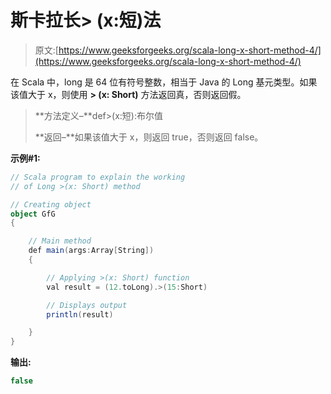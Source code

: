 # 斯卡拉长> (x:短)法

> 原文:[https://www.geeksforgeeks.org/scala-long-x-short-method-4/](https://www.geeksforgeeks.org/scala-long-x-short-method-4/)

在 Scala 中，long 是 64 位有符号整数，相当于 Java 的 Long 基元类型。如果该值大于 x，则使用 **> (x: Short)** 方法返回真，否则返回假。

> **方法定义–**def>(x:短):布尔值
> 
> **返回–**如果该值大于 x，则返回 true，否则返回 false。

**示例#1:**

```scala
// Scala program to explain the working 
// of Long >(x: Short) method

// Creating object
object GfG
{ 

    // Main method
    def main(args:Array[String])
    {

        // Applying >(x: Short) function
        val result = (12.toLong).>(15:Short)

        // Displays output
        println(result)

    }
} 
```

**输出:**

```scala
false

```